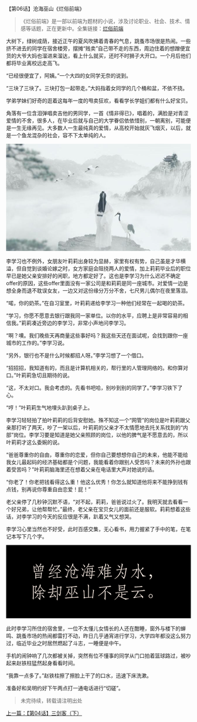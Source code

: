 【第06话】沧海巫山《烂俗前端》


> 《烂俗前端》是一部以前端为题材的小说，涉及讨论职业、社会、技术、情感等话题，正在更新中。全集链接：[烂俗前端](https://juejin.cn/column/7017997240325111845)



大树下，绿树成荫，接近正午的夏风吹拂着青春的气息，跳蚤市场很是热闹。一些挤不进去的同学在宿舍楼旁，摆摊“贱卖”自己带不走的东西，周边住着的想蹭便宜货的大爷大妈也溜进来溜达，看上什么就买，还时不时狮子大开口。一个月后他们都将毕业离校远走高飞。

“已经很便宜了，阿姨。”一个大四的女同学无奈的说到。

“三块了三块了。三块打包一起带走。”大妈指着女同学的几个桶和盆，不依不挠。

学弟学妹们好奇的逛着这每年一度的甩卖狂欢，看看学长学姐们都有什么好宝贝。

角落有一位含泪弹唱卖吉他的男同学，一首《情非得已》，唱着的，满脸是对青涩爱情的不舍，很多人，在毕业后就与自己的大学眷侣依依惜别，一朝离别，可能便是一生无缘再见。大多数人一生最纯真的爱情，从高校开始就灰飞烟灭，以后，就是一个鱼龙混杂的社会，容不下太单纯的人。

![](./1.png)

李学习也不例外，女朋友叶莉莉出身较为显赫，家里有权有势，自己虽是才华横溢，但自觉到谈婚论嫁之时，女方家庭会阻挠两人的爱情，加上莉莉毕业后的职位早已是她父亲安排好的闲职，地方都定好了。这也是李学习为什么迟迟不确定offer的原因，这些offer里面没有一家公司是和莉莉是同一座城市。对爱情一边是想全身而退不耽误女友，一边又对这份缘分万分不舍，七尺男儿偶尔在夜里落泪。

“喏，你的奶茶。”在自习室里，叶莉莉递给李学习一种他们经常在一起喝的奶茶。

“学习，你愿不愿意去银行跟我同一家单位。以你的水平，应聘上是非常容易的相信我。”莉莉凑近旁边的李学习，非常小声地问李学习。

“啊？噢。我们晚些天再商量这些事好吗？我这些天还在面试呢，会找到跟你一座城市的工作的。”李学习说。

“另外，银行也不是什么时候都招人呀。”李学习想了一个借口。

“招招招，我知道有的，而且是计算机相关的，帮行里的人管理网络的。和你算对口。”叶莉莉急切且期待的说。

“这，不太对口。我会考虑的。先看书吧哈，别吵到别的同学了。”李学习铁下了心。

“哼！”叶莉莉生气地埋头趴到桌子上。

李学习轻轻拍了拍叶莉莉的后背安慰她。殊不知这一个“网管”的岗位是叶莉莉跟父亲那打听了两天，吵了一架以后，叶莉莉的父亲才不太情愿地去托关系找到的“内部”岗位。李学习要是知道是她父亲照顾的岗位，以他的脾气是不愿意去的，所以叶莉莉才这么委婉的说。

“爸爸尊重你的自由，尊重你的恋爱，但你自己要想想你自己的未来，他能不能给我女儿最起码的经济基础都是个问题，我能看着你跟别人受苦吗？未来的外孙也跟着受苦吗？”叶莉莉脑海里还在想着父亲在电话里大声对她说的话。

“你老了！你老把钱看得这么重！他这么优秀！你怎么就知道他将来不能挣到钱有点钱，别再说你尊重自由恋爱！屁！”

老父亲停了几秒钟沉默不语，“对不起，莉莉，爸爸说过火了。我明天就去看看一个好兄弟，让他帮帮忙。”最终，老父亲在宝贝女儿的面前还是服软。莉莉想着这些话，对李学习的今天的反应很是不满，趴着又气又想哭。


李学习心里当然也不好受，此时百感交集，无心看书，用力握紧了手中的笔，在笔记本写下几个字。

![](./2.png)


此时李学习所住的宿舍里，一位不太懂儿女情长的人还在酣睡，窗外与楼下的蝉鸣、跳蚤市场的热闹都雷打不动，昨日几乎通宵进行学习，大学四年都没这么努力过，临近毕业之时居然燃起了斗志，一睡便是中午。

手机的闹钟响了几次都被关掉，突然有位不懂事的同学从门口拍着篮球路过，被吵起来赵铁柱猛然起身看看时间。

“我靠一点多了。”赵铁柱擦了擦脸上干了的口水，迅速下床洗漱。

准备好和吴明约好下午两点打一通电话进行“切磋”。


 > 未完待续，转载请注明出处


[上一篇：【第04话】三剑客（下）](https://zhuanlan.zhihu.com/p/419573758)
